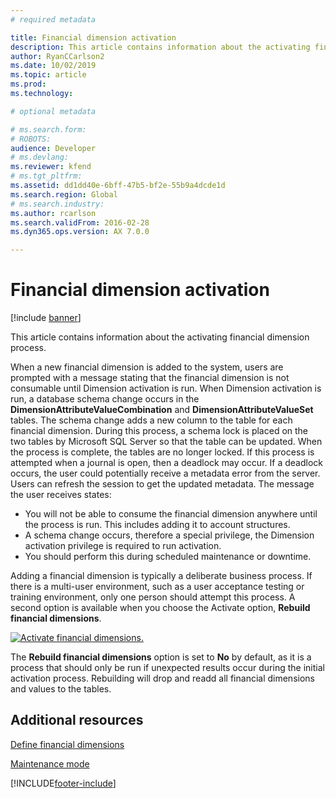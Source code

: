 ```yaml
---
# required metadata

title: Financial dimension activation
description: This article contains information about the activating financial dimension process.
author: RyanCCarlson2
ms.date: 10/02/2019
ms.topic: article
ms.prod: 
ms.technology: 

# optional metadata

# ms.search.form: 
# ROBOTS: 
audience: Developer
# ms.devlang: 
ms.reviewer: kfend
# ms.tgt_pltfrm: 
ms.assetid: dd1dd40e-6bff-47b5-bf2e-55b9a4dcde1d
ms.search.region: Global
# ms.search.industry: 
ms.author: rcarlson
ms.search.validFrom: 2016-02-28
ms.dyn365.ops.version: AX 7.0.0

---
```


# Financial dimension activation

[!include [banner](../includes/banner.md)]

This article contains information about the activating financial dimension process.

When a new financial dimension is added to the system, users are prompted with a message stating that the financial dimension is not consumable until Dimension activation is run. When Dimension activation is run, a database schema change occurs in the **DimensionAttributeValueCombination** and **DimensionAttributeValueSet** tables. The schema change adds a new column to the table for each financial dimension. During this process, a schema lock is placed on the two tables by Microsoft SQL Server so that the table can be updated. When the process is complete, the tables are no longer locked. If this process is attempted when a journal is open, then a deadlock may occur. If a deadlock occurs, the user could potentially receive a metadata error from the server. Users can refresh the session to get the updated metadata. The message the user receives states:

- You will not be able to consume the financial dimension anywhere until the process is run. This includes adding it to account structures.
- A schema change occurs, therefore a special privilege, the Dimension activation privilege is required to run activation.
- You should perform this during scheduled maintenance or downtime.

Adding a financial dimension is typically a deliberate business process. If there is a multi-user environment, such as a user acceptance testing or training environment, only one person should attempt this process. A second option is available when you choose the Activate option, **Rebuild financial dimensions**. 

[![Activate financial dimensions.](./media/actwiki2.png)](./media/actwiki2.png) 

The **Rebuild financial dimensions** option is set to **No** by default, as it is a process that should only be run if unexpected results occur during the initial activation process. Rebuilding will drop and readd all financial dimensions and values to the tables.

## Additional resources

[Define financial dimensions](../../../finance/general-ledger/tasks/define-financial-dimensions.md)

[Maintenance mode](../sysadmin/maintenance-mode.md)


[!INCLUDE[footer-include](../../../includes/footer-banner.md)]
